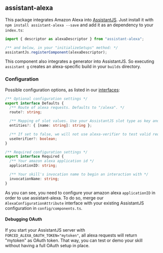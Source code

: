 ## assistant-alexa

This package integrates Amazon Alexa into [AssistantJS][1]. Just install it with `npm install assistant-alexa --save` and add it as an dependency to your `index.ts`:

```typescript
import { descriptor as alexaDescriptor } from "assistant-alexa";

/** and below, in your "initializeSetups" method: */
assistantJs.registerComponent(alexaDescriptor);
```

This component also integrates a generator into AssistantJS. So executing `assistant g` creates an alexa-specific build in your `builds` directory.

### Configuration

Possible configuration options, as listed in our [interfaces](src/components/alexa/private-interfaces.ts):

```typescript
/** Optional configuration settings */
export interface Defaults {
  /** Route of alexa requests. Defaults to "/alexa". */
  route?: string;

  /** Mapping of slot values. Use your AssistantJS slot type as key and your alexa slot type as value. */
  entities?: { [name: string]: string };

  /** If set to false, we will not use alexa-verifier to test valid requests. Using false might be useful for alexa simulator. Defaults to true. */
  useVerifier?: boolean;
}

/** Required configuration settings */
export interface Required {
  /** Your amazon alexa application id */
  applicationID: string;

  /** Your skill's invocation name to begin an interaction with */
  invocationName: string;
}
```

As you can see, you need to configure your amazon alexa `applicationID` in order to use assistant-alexa. To do so, merge our `AlexaConfigurationAttribute` interface with your existing AssistantJS configuration in `config/components.ts`.

#### Debugging OAuth

If you start your AssistantJS server with `FORCED_ALEXA_OAUTH_TOKEN="mytoken"`, all alexa requests will return "mytoken" as OAuth token.
That way, you can test or demo your skill without having a full OAuth setup in place.

[1]: http://assistantjs.org
